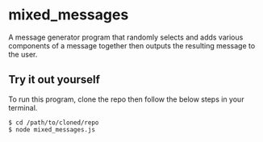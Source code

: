 # mixed_messages

A message generator program that randomly selects and adds various components of a message together then outputs the resulting message to the user.

## Try it out yourself
To run this program, clone the repo then follow the below steps in your terminal.
```
$ cd /path/to/cloned/repo
$ node mixed_messages.js
```
